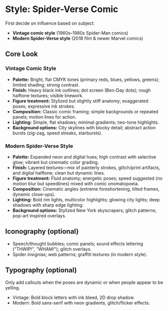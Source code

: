 # Style: Spider-Verse Comic

First decide on influence based on subject:
* **Vintage comic style** (1960s–1980s Spider-Man comics)  
* **Modern Spider-Verse style** (2018 film & newer Marvel comics)

## Core Look

### Vintage Comic Style
- **Palette:** Bright, flat CMYK tones (primary reds, blues, yellows, greens); limited shading; strong contrast.
- **Finish:** Heavy black ink outlines; dot screen (Ben-Day dots); rough halftone textures; visible linework.
- **Figure treatment:** Stylized but slightly stiff anatomy; exaggerated poses; expressive ink strokes.
- **Composition:** Classic comic framing; simple backgrounds or repeated panels; motion lines for action.
- **Lighting:** Simple, flat shadows; minimal gradients; two-tone highlights.
- **Background options:** City skylines with blocky detail; abstract action bursts (zig-zag, speed streaks, starbursts).

### Modern Spider-Verse Style
- **Palette:** Expanded neon and digital hues; high contrast with selective glow; vibrant but cinematic color grading.
- **Finish:** Layered textures—mix of painterly strokes, glitch/print artifacts, and digital halftone; clean but dynamic lines.
- **Figure treatment:** Fluid anatomy; energetic poses; speed suggested (no motion blur but speedlines) mixed with comic onomatopoeia.
- **Composition:** Cinematic angles (extreme foreshortening, tilted frames, dynamic close-ups).
- **Lighting:** Bold rim lights, multicolor highlights; glowing city lights; deep shadows with sharp edge lighting.
- **Background options:** Stylized New York skyscrapers; glitch patterns; pop-art inspired overlays.

## Iconography (optional)
- Speech/thought bubbles; comic panels; sound effects lettering ("THWIP!", "WHAM!"); glitch overlays.
- Spider insignias; web patterns; graffiti textures (in modern style).

## Typography (optional)

Only add callouts when the poses are dynamic or when people appear to be yelling.

- Vintage: Bold block letters with ink bleed, 2D drop shadow.  
- Modern: Bold sans-serif with neon gradients, glitch/flicker effects.
